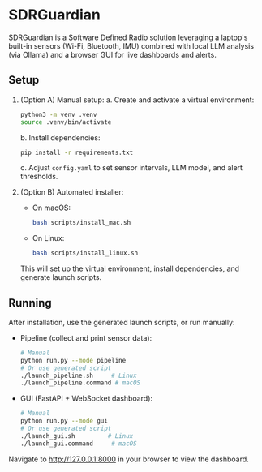 # SDRGuardian

SDRGuardian is a Software Defined Radio solution leveraging a laptop's built-in sensors (Wi-Fi, Bluetooth, IMU) combined with local LLM analysis (via Ollama) and a browser GUI for live dashboards and alerts.

## Setup
1. (Option A) Manual setup:
   a. Create and activate a virtual environment:
      ```bash
      python3 -m venv .venv
      source .venv/bin/activate
      ```
   b. Install dependencies:
      ```bash
      pip install -r requirements.txt
      ```
   c. Adjust `config.yaml` to set sensor intervals, LLM model, and alert thresholds.

2. (Option B) Automated installer:
   - On macOS:
     ```bash
     bash scripts/install_mac.sh
     ```
   - On Linux:
     ```bash
     bash scripts/install_linux.sh
     ```
   This will set up the virtual environment, install dependencies, and generate launch scripts.

## Running
After installation, use the generated launch scripts, or run manually:
- Pipeline (collect and print sensor data):
  ```bash
  # Manual
  python run.py --mode pipeline
  # Or use generated script
  ./launch_pipeline.sh     # Linux
  ./launch_pipeline.command # macOS
  ```
- GUI (FastAPI + WebSocket dashboard):
  ```bash
  # Manual
  python run.py --mode gui
  # Or use generated script
  ./launch_gui.sh         # Linux
  ./launch_gui.command     # macOS
  ```

Navigate to http://127.0.0.1:8000 in your browser to view the dashboard.